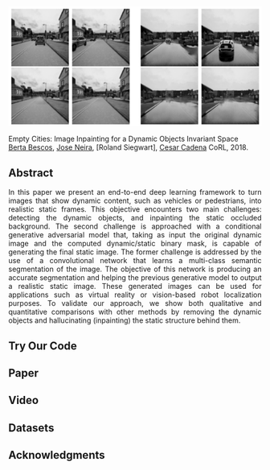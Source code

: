 <img src="imgs/DynamicObjectsInvariantSpace.png" width="900px"/>

Empty Cities: Image Inpainting for a Dynamic Objects Invariant Space  
[Berta Bescos](https://bertabescos.github.io), [Jose Neira](http://webdiis.unizar.es/~neira/), [Roland Siegwart], [Cesar Cadena](http://n.ethz.ch/~cesarc/)
CoRL, 2018.

## Abstract
<div style="text-align: justify">
In this paper we present an end-to-end deep learning framework to turn images that show dynamic content, such as vehicles or pedestrians, into realistic static frames. This objective encounters two main challenges: detecting the dynamic objects, and inpainting the static occluded background. 
The second challenge is approached with a conditional generative adversarial model that, taking as input the original dynamic image and the computed dynamic/static binary mask, is capable of generating the final static image. The former challenge is addressed by the use of a convolutional network that learns a multi-class semantic segmentation of the image. The objective of this network is producing an accurate segmentation and helping the previous generative model to output a realistic static image. These generated images can be used for applications such as virtual reality or vision-based robot localization purposes. To validate our approach, we show both qualitative and quantitative comparisons with other methods by removing the dynamic objects and hallucinating (inpainting) the static structure behind them. </div>

## Try Our Code


## Paper


## Video


## Datasets

## Acknowledgments
